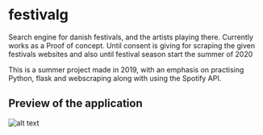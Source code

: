 # festivalg 
Search engine for danish festivals, and the artists playing there.
Currently works as a Proof of concept. Until consent is giving for scraping the given festivals websites and also until festival season start the summer of 2020

This is a summer project made in 2019, with an emphasis on practising Python, flask and webscraping along with using the Spotify API.

## Preview of the application
![alt text](http://korius.dk/github/festivalg.gif)

